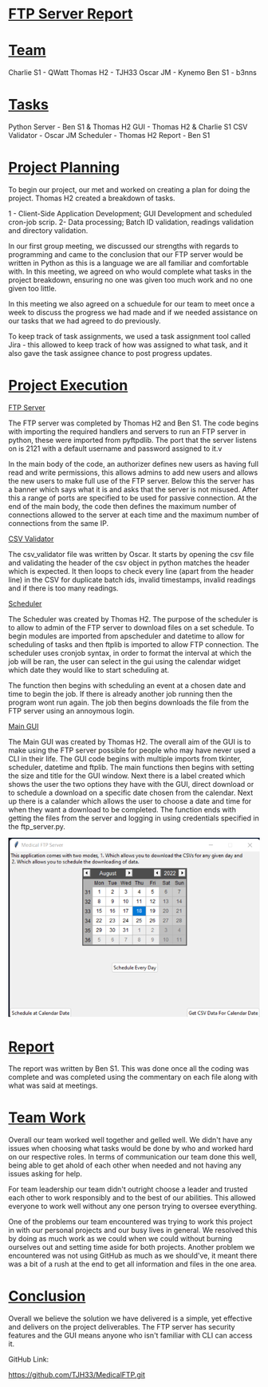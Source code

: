 # <u>FTP Server Report</u>

# <u>Team</u>

Charlie S1 - QWatt
Thomas H2 - TJH33
Oscar JM - Kynemo
Ben S1 - b3nns

# <u>Tasks</u>
Python Server - Ben S1 & Thomas H2
GUI -  Thomas H2 & Charlie S1
CSV Validator - Oscar JM
Scheduler - Thomas H2
Report - Ben S1

# <u>Project Planning</u>

To begin our project, our met and worked on creating a plan for doing the project. Thomas H2 created a breakdown of tasks.

1 - Client-Side Application Development; GUI Development and scheduled cron-job scrip.
2- Data processing; Batch ID validation, readings validation and directory validation.

In our first group meeting, we discussed our strengths with regards to programming and came to the conclusion that our FTP server would be written in Python as this is a language we are all familiar and comfortable with. In this meeting, we agreed on who would complete what tasks in the project breakdown, ensuring no one was given too much work and no one given too little.

In this meeting we also agreed on a schuedule for our team to meet once a week to discuss the progress we had made and if we needed assistance on our tasks that we had agreed to do previously.

To keep track of task assignments, we used a task assignment tool called Jira - this allowed to keep track of how was assigned to what task, and it also gave the task assignee chance to post progress updates.

# <u>Project Execution </u>
<u>FTP Server</u>

The FTP server was completed by Thomas H2 and Ben S1. The code begins with importing the required handlers and servers to run an FTP server in python, these were imported from pyftpdlib. The port that the server listens on is 2121 with a default username and password assigned to it.v

In the main body of the code, an authorizer defines new users as having full read and write permissions, this allows admins to add new users and allows the new users to make full use of the FTP server. Below this the server has a banner which says what it is and asks that the server is not misused. After this a range of ports are specified to be used for passive connection. At the end of the main body, the code then defines the maximum number of connections allowed to the server at each time and the maximum number of connections from the same IP.

<u>CSV Validator</u>

The csv_validator file was written by Oscar. It starts by opening the csv file and validating the header of the csv object in python matches the header which is expected. It then loops to check every line (apart from the header line) in the CSV for duplicate batch ids, invalid timestamps, invalid readings and if there is too many readings.

<u>Scheduler</u>

The Scheduler was created by Thomas H2. The purpose of the scheduler is to allow to admin of the FTP server to download files on a set schedule. To begin modules are imported from apscheduler and datetime to allow for scheduling of tasks and then ftplib is imported to allow FTP connection.
The scheduler uses cronjob syntax, in order to format the interval at which the job will be ran, the user can select in the gui using the calendar widget which date they would like to start scheduling at.

The function then begins with scheduling an event at a chosen date and time to begin the job. If there is already another job running then the program wont run again. The job then begins downloads the file from the FTP server using an annoymous login.

<u>Main GUI</u>

The Main GUI was created by Thomas H2. The overall aim of the GUI is to make using the FTP server possible for people who may have never used a CLI in their life. The GUI code begins with multiple imports from tkinter, scheduler, datetime and ftplib. The main functions then begins with setting the size and title for the GUI window. Next there is a label created which shows the user the two options they have with the GUI, direct download or to schedule a download on a specific date chosen from the calendar. Next up there is a calander which allows the user to choose a date and time for when they want a download to be completed. The function ends with getting the files from the server and logging in using credentials specified in the ftp_server.py.

![](gui_image.png)

# <u>Report</u>
The report was written by Ben S1. This was done once all the coding was complete and was completed using the commentary on each file along with what was said at meetings.

# <u>Team Work</u>
Overall our team worked well together and gelled well. We didn't have any issues when choosing what tasks would be done by who and worked hard on our respective roles. In terms of communication our team done this well, being able to get ahold of each other when needed and not having any issues asking for help.

For team leadership our team didn't outright choose a leader and trusted each other to work responsibly and to the best of our abilities. This allowed everyone to work well without any one person trying to oversee everything.

One of the problems our team encountered was trying to work this project in with our personal projects and our busy lives in general. We resolved this by doing as much work as we could when we could without burning ourselves out and setting time aside for both projects. Another problem we encountered was not using GitHub as much as we should've, it meant there was a bit of a rush at the end to get all information and files in the one area. 

# <u>Conclusion</u>
Overall we believe the solution we have delivered is a simple, yet effective and delivers on the project deliverables. The FTP server has security features and the GUI means anyone who isn't familiar with CLI can access it. 

GitHub Link:

https://github.com/TJH33/MedicalFTP.git
